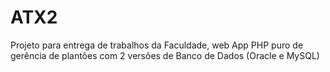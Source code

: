 # ATX2
Projeto para entrega de trabalhos da Faculdade, web App PHP puro de gerência de plantões com 2 versões de Banco de Dados (Oracle e MySQL)
